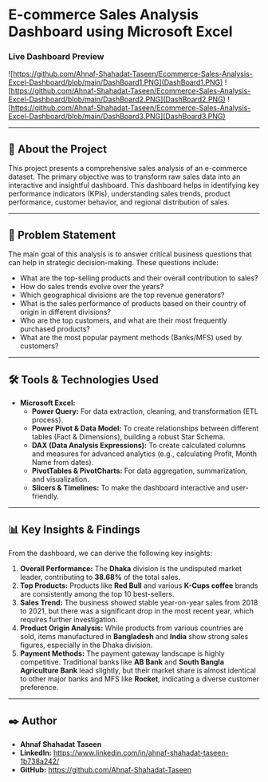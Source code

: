 # E-commerce Sales Analysis Dashboard using Microsoft Excel

### Live Dashboard Preview

![https://github.com/Ahnaf-Shahadat-Taseen/Ecommerce-Sales-Analysis-Excel-Dashboard/blob/main/DashBoard1.PNG](DashBoard1.PNG)
![https://github.com/Ahnaf-Shahadat-Taseen/Ecommerce-Sales-Analysis-Excel-Dashboard/blob/main/DashBoard2.PNG](DashBoard2.PNG)
![https://github.com/Ahnaf-Shahadat-Taseen/Ecommerce-Sales-Analysis-Excel-Dashboard/blob/main/DashBoard3.PNG](DashBoard3.PNG)

---

## 📖 About the Project

This project presents a comprehensive sales analysis of an e-commerce dataset. The primary objective was to transform raw sales data into an interactive and insightful dashboard. This dashboard helps in identifying key performance indicators (KPIs), understanding sales trends, product performance, customer behavior, and regional distribution of sales.

---

## 🎯 Problem Statement

The main goal of this analysis is to answer critical business questions that can help in strategic decision-making. These questions include:
- What are the top-selling products and their overall contribution to sales?
- How do sales trends evolve over the years?
- Which geographical divisions are the top revenue generators?
- What is the sales performance of products based on their country of origin in different divisions?
- Who are the top customers, and what are their most frequently purchased products?
- What are the most popular payment methods (Banks/MFS) used by customers?

---

## 🛠️ Tools & Technologies Used

- **Microsoft Excel:**
  - **Power Query:** For data extraction, cleaning, and transformation (ETL process).
  - **Power Pivot & Data Model:** To create relationships between different tables (Fact & Dimensions), building a robust Star Schema.
  - **DAX (Data Analysis Expressions):** To create calculated columns and measures for advanced analytics (e.g., calculating Profit, Month Name from dates).
  - **PivotTables & PivotCharts:** For data aggregation, summarization, and visualization.
  - **Slicers & Timelines:** To make the dashboard interactive and user-friendly.

---

## 📊 Key Insights & Findings

From the dashboard, we can derive the following key insights:

1.  **Overall Performance:** The **Dhaka** division is the undisputed market leader, contributing to **38.68%** of the total sales.
2.  **Top Products:** Products like **Red Bull** and various **K-Cups coffee** brands are consistently among the top 10 best-sellers.
3.  **Sales Trend:** The business showed stable year-on-year sales from 2018 to 2021, but there was a significant drop in the most recent year, which requires further investigation.
4.  **Product Origin Analysis:** While products from various countries are sold, items manufactured in **Bangladesh** and **India** show strong sales figures, especially in the Dhaka division.
5.  **Payment Methods:** The payment gateway landscape is highly competitive. Traditional banks like **AB Bank** and **South Bangla Agriculture Bank** lead slightly, but their market share is almost identical to other major banks and MFS like **Rocket**, indicating a diverse customer preference.

---

## ✒️ Author

- **Ahnaf Shahadat Taseen**
- **LinkedIn:** https://www.linkedin.com/in/ahnaf-shahadat-taseen-1b738a242/
- **GitHub:** https://github.com/Ahnaf-Shahadat-Taseen
